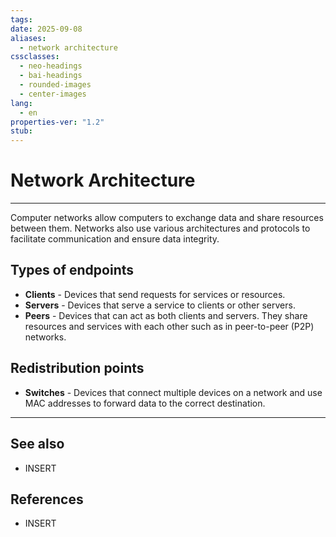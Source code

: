 ```yaml
---
tags: 
date: 2025-09-08
aliases:
  - network architecture
cssclasses:
  - neo-headings
  - bai-headings
  - rounded-images
  - center-images
lang:
  - en
properties-ver: "1.2"
stub:
---
```

# Network Architecture

***

Computer networks allow computers to exchange data and share resources between them. Networks also use various architectures and protocols to facilitate communication and ensure data integrity.

## Types of endpoints
- **Clients** - Devices that send requests for services or resources.
- **Servers** - Devices that serve a service to clients or other servers.
- **Peers** - Devices that can act as both clients and servers. They share resources and services with each other such as in peer-to-peer (P2P) networks.

## Redistribution points
- **Switches** - Devices that connect multiple devices on a network and use MAC addresses to forward data to the correct destination.

***
## See also
- INSERT
## References
- INSERT